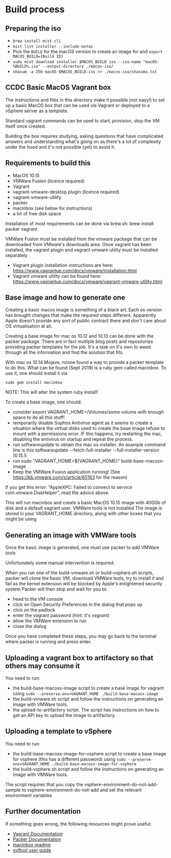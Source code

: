 # Build process

## Preparing the iso

- `brew install mist-cli`
- `mist list installer --include-betas`
- Pick the `BUILD` for the macOS version to create an image for and `export MACOS_BUILD=[Build ID]`
- `sudo mist download installer $MACOS_BUILD iso --iso-name "macOS-%BUILD%.iso" --output-directory ./macos-iso/`
- `shasum -a 256 macOS-$MACOS_BUILD.iso >> ./macos-iso/shasums.txt`

## CCDC Basic MacOS Vagrant box

The instructions and files in this directory make it possible (not easy!) to set up a basic MacOS box that can be used via Vagrant or deployed to a vSphere server as a template.

Standard vagrant commands can be used to start, provision, stop the VM itself once created.

Building the box requires studying, asking questions that have complicated answers and understanding what's going on as there's a lot of complexity under the hood and it's not possible (yet) to avoid it.

## Requirements to build this
- MacOS 10.15
- VMWare Fusion (licence required)
- Vagrant
- vagrant-vmware-desktop plugin (licence required)
- vagrant-vmware-utility
- packer
- macinbox (see below for instructions)
- a lot of free disk space

Installation of most requirements can be done via brew.sh: brew install packer vagrant

VMWare Fusion must be installed from the vmware package that can be downloaded from VMware's downloads area.
Once vagrant has been installed, the vagrant plugin and vagrant vmware utility must be installed separately
- Vagrant plugin installation instructions are here: https://www.vagrantup.com/docs/vmware/installation.html
- Vagrant vmware utility can be found here: https://www.vagrantup.com/docs/vmware/vagrant-vmware-utility.html

## Base image and how to generate one

Creating a basic macos image is something of a black art. Each os version has brought changes that make the required steps different. Apparently Apple doesn't provide any sort of public contract there and don't care about OS virtualisation at all.

Creating a base image for mac os 10.12 and 10.13 can be done with the packer package. There are in fact multiple blog posts and repositories providing packer templates for the job. It's a task on it's own to weed through all the information and find the solution that fits.

With mac os 10.14 Mojave, noone found a way to provide a packer template to do this. What can be found (Sept 2019) is a ruby gem called macinbox. To use it, one should install it via

    sudo gem install macinbox

NOTE: This will alter the system ruby install!

To create a base image, one should:
- consider export VAGRANT_HOME=/Volumes/some volume with enough space to do all this stuff!
- temporarily disable Sophos Antivirus agent as it seems to create a situation where the virtual disks used to create the base image refuse to mount with a permissions error. IF this happens, try restarting the mac, disabling the antivirus on startup and repeat the process.
- run softwareupdate to obtain the mac os installer. An example command line is this
    softwareupdate --fetch-full-installer --full-installer-version 10.15.5
- run sudo "VAGRANT_HOME=${VAGRANT_HOME}" build-base-macosx-image
- Keep the VMWare Fusion application running! (See https://kb.vmware.com/s/article/65163 for the reason)

If you get this error: "AppleXPC: Failed to connect to service com.vmware.DiskHelper", read the advice above.

This will run macinbox and create a basic MacOS 10.15 image with 400Gb of disk and a default vagrant user. VMWare tools is not installed
The image is stored in your VAGRANT_HOME directory, along with other boxes that you might be using

## Generating an image with VMWare tools

Once the basic image is generated, one must use packer to add VMWare tools

Unfortunately some manual intervention is required.

When you run one of the build-vmware.sh or build-vsphere.sh scripts, packer will clone the basic VM, download VMWare tools, try to install it and fail as the kernel extension will be blocked by Apple's enlightened security system
Packer will then stop and wait for you to:

- head to the VM console
- click on Open Security Preferences in the dialog that pops up
- click on the padlock
- enter the vagrant password (hint: it's vagrant)
- allow the VMWare extension to run
- close the dialog

Once you have completed these steps, you may go back to the terminal where packer is running and press enter.

## Uploading a vagrant box to artifactory so that others may consume it

You need to run:

- the build-base-macosx-image script to create a base image for vagrant using `sudo --preserve-env=VAGRANT_HOME ./build-base-macosx-image`
- the build-vmware.sh script and follow the instructions on generating an image with VMWare tools.
- the upload-to-artifactory script.
The script has instructions on how to get an API key to upload the image to artifactory.

## Uploading a template to vSphere

You need to run:

- the build-base-macosx-image-for-vsphere script to create a base image for vsphere (this has a different password) using `sudo --preserve-env=VAGRANT_HOME ./build-base-macosx-image-for-vsphere`
- the build-vsphere.sh script and follow the instructions on generating an image with VMWare tools.

The script requires that you copy the vsphere-environment-do-not-add-sample to vsphere-environment-do-not-add and set the relevant environment variables

## Further documentation

If something goes wrong, the following resources might prove useful:

- [Vagrant Documentation](https://www.vagrantup.com/docs/index.html)
- [Packer Documentation](https://packer.io/docs/index.html)
- [macinbox readme](https://github.com/bacongravy/macinbox/blob/master/README.md)
- [ovftool user guide](https://www.vmware.com/support/developer/ovf/ovftool-430-userguide.pdf)